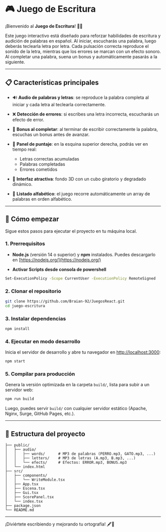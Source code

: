 # 🎮 Juego de Escritura

¡Bienvenido al **Juego de Escritura**! 📝✨

Este juego interactivo está diseñado para reforzar habilidades de escritura y audición de palabras en español. Al iniciar, escucharás una palabra, luego deberás teclearla letra por letra. Cada pulsación correcta reproduce el sonido de la letra, mientras que los errores se marcan con un efecto sonoro. Al completar una palabra, suena un bonus y automáticamente pasarás a la siguiente.

---

## 📋 Características principales

* 🔊 **Audio de palabras y letras**: se reproduce la palabra completa al iniciar y cada letra al teclearla correctamente.
* ❌ **Detección de errores**: si escribes una letra incorrecta, escucharás un efecto de error.
* 🎉 **Bonus al completar**: al terminar de escribir correctamente la palabra, escuchas un bonus antes de avanzar.
* 🎯 **Panel de puntaje**: en la esquina superior derecha, podrás ver en tiempo real:

  * Letras correctas acumuladas
  * Palabras completadas
  * Errores cometidos
* 🌈 **Interfaz atractiva**: fondo 3D con un cubo giratorio y degradado dinámico.
* 📜 **Listado alfabético**: el juego recorre automáticamente un array de palabras en orden alfabético.

---

## 🚀 Cómo empezar

Sigue estos pasos para ejecutar el proyecto en tu máquina local.

### 1. Prerrequisitos

* **Node.js** (versión 14 o superior) y **npm** instalados. Puedes descargarlo en [https://nodejs.org/](https://nodejs.org/)

* **Activar Scripts desde consola de powershell**
```bash
Set-ExecutionPolicy -Scope CurrentUser -ExecutionPolicy RemoteSigned
```
### 2. Clonar el repositorio

```bash
git clone https://github.com/Braian-92/JuegosReact.git
cd juego-escritura
```

### 3. Instalar dependencias

```bash
npm install
```

### 4. Ejecutar en modo desarrollo

Inicia el servidor de desarrollo y abre tu navegador en [http://localhost:3000](http://localhost:3000):

```bash
npm start
```

### 5. Compilar para producción

Genera la versión optimizada en la carpeta `build/`, lista para subir a un servidor web:

```bash
npm run build
```

Luego, puedes servir `build/` con cualquier servidor estático (Apache, Nginx, Surge, GitHub Pages, etc.).

---

## 📂 Estructura del proyecto

```
├── public/
│   ├── audio/
│   │   ├── words/      # MP3 de palabras (PERRO.mp3, GATO.mp3, ...)
│   │   ├── letters/    # MP3 de letras (A.mp3, B.mp3, ...)
│   │   └── efects/     # Efectos: ERROR.mp3, BONUS.mp3
│   └── index.html
├── src/
│   ├── components/
│   │   └── WriteModule.tsx
│   ├── App.tsx
│   ├── Escena.tsx
│   ├── Gui.tsx
│   ├── ScorePanel.tsx
│   └── index.tsx
├── package.json
└── README.md
```

---

¡Diviértete escribiendo y mejorando tu ortografía! 🖋️💪
